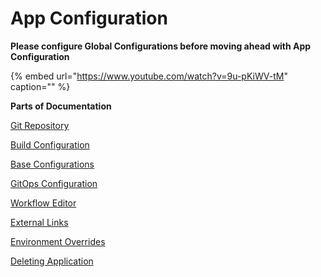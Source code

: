 # App Configuration

**Please configure Global Configurations before moving ahead with App Configuration**

{% embed url="https://www.youtube.com/watch?v=9u-pKiWV-tM" caption="" %}

**Parts of Documentation**

[Git Repository](git-material.md)

[Build Configuration](docker-build-configuration.md)

[Base Configurations](./base-config/README.md)

[GitOps Configuration](gitops-config.md)

[Workflow Editor](workflow/README.md)

[External Links](external-links.md)

[Environment Overrides](environment-overrides.md)

[Deleting Application](../deleting-application.md)

<!-- [Application Metrics](app-metrics.md) -->